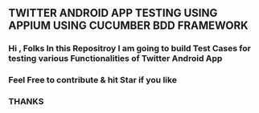 ##  TWITTER ANDROID APP TESTING USING APPIUM USING CUCUMBER BDD FRAMEWORK 

### Hi , Folks In this Repositroy I am going to build Test Cases for testing various Functionalities of Twitter Android App
### Feel Free to contribute & hit Star if you like 
### THANKS 
